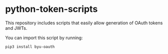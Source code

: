 # python-token-scripts
This repository includes scripts that easily allow generation of OAuth tokens and JWTs.

You can import this script by running:
 
 `pip3 install byu-oauth`
